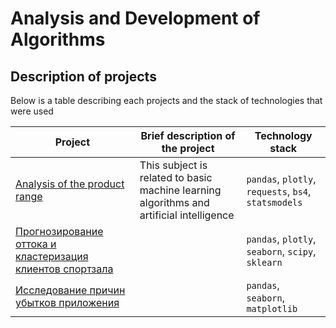# Analysis and Development of Algorithms

## Description of projects 
Below is a table describing each projects and the stack of technologies that were used

| Project | Brief description of the project | Technology stack |
| ----------- | ----------- | ----------- |
| [Analysis of the product range](https://github.com/Runushkina/analytics_projects/tree/main/Analysis%20of%20the%20product%20range#analysis-of-the-product-range)    | This subject is related to basic machine learning algorithms and artificial intelligence   | `pandas`, `plotly`, `requests`, `bs4`, `statsmodels`   |
| [Прогнозирование оттока и кластеризация клиентов спортзала](https://github.com/Runushkina/analytics_projects/tree/main/Прогнозирование%20оттока%20и%20кластеризация%20клиентов%20сети%20фитнес-центров)    |    | `pandas`, `plotly`, `seaborn`, `scipy`, `sklearn`  |
| [Исследование причин убытков приложения](https://github.com/Runushkina/analytics_projects/tree/main/Исследование%20причин%20убыточности%20компании)    |    | `pandas`, `seaborn`, `matplotlib`  |

